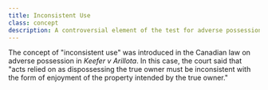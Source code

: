 ```yaml
---
title: Inconsistent Use
class: concept
description: A controversial element of the test for adverse possession.
---
```


The concept of "inconsistent use" was introduced in the Canadian law on adverse possession in *Keefer v Arillota*. In this case, the court said that "acts relied on as dispossessing the true owner must be inconsistent with the form of enjoyment of the property intended by the true owner."